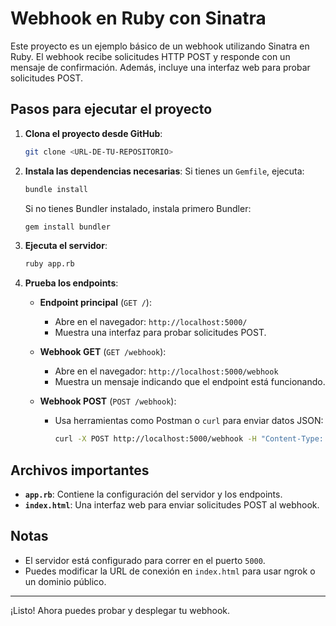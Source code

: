 # Webhook en Ruby con Sinatra

Este proyecto es un ejemplo básico de un webhook utilizando Sinatra en Ruby. El webhook recibe solicitudes HTTP POST y responde con un mensaje de confirmación. Además, incluye una interfaz web para probar solicitudes POST.

## Pasos para ejecutar el proyecto

1. **Clona el proyecto desde GitHub**:
   ```bash
   git clone <URL-DE-TU-REPOSITORIO>
   ```

2. **Instala las dependencias necesarias**:
   Si tienes un `Gemfile`, ejecuta:
   ```bash
   bundle install
   ```
   Si no tienes Bundler instalado, instala primero Bundler:
   ```bash
   gem install bundler
   ```

3. **Ejecuta el servidor**:
   ```bash
   ruby app.rb
   ```

4. **Prueba los endpoints**:

   - **Endpoint principal** (`GET /`):
     - Abre en el navegador: `http://localhost:5000/`
     - Muestra una interfaz para probar solicitudes POST.

   - **Webhook GET** (`GET /webhook`):
     - Abre en el navegador: `http://localhost:5000/webhook`
     - Muestra un mensaje indicando que el endpoint está funcionando.

   - **Webhook POST** (`POST /webhook`):
     - Usa herramientas como Postman o `curl` para enviar datos JSON:
       ```bash
       curl -X POST http://localhost:5000/webhook -H "Content-Type: application/json" -d '{"key": "value"}'
       ```

## Archivos importantes

- **`app.rb`**: Contiene la configuración del servidor y los endpoints.
- **`index.html`**: Una interfaz web para enviar solicitudes POST al webhook.

## Notas
- El servidor está configurado para correr en el puerto `5000`.
- Puedes modificar la URL de conexión en `index.html` para usar ngrok o un dominio público.

---

¡Listo! Ahora puedes probar y desplegar tu webhook.
